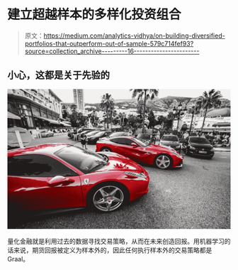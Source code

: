 # 建立超越样本的多样化投资组合

> 原文：<https://medium.com/analytics-vidhya/on-building-diversified-portfolios-that-outperform-out-of-sample-579c714fef93?source=collection_archive---------16----------------------->

## 小心，这都是关于先验的

![](img/bdf4fb671336f3119f439a6ecabe9666.png)

量化金融就是利用过去的数据寻找交易策略，从而在未来创造回报。用机器学习的话来说，期货回报被定义为样本外的，因此任何执行样本外的交易策略都是 Graal。